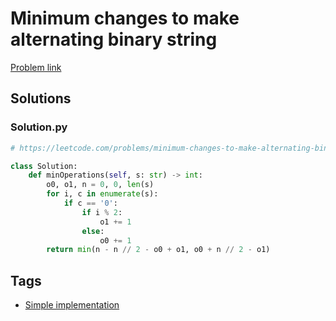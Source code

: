 # Minimum changes to make alternating binary string

[Problem link](https://leetcode.com/problems/minimum-changes-to-make-alternating-binary-string/)

## Solutions


### Solution.py
```py
# https://leetcode.com/problems/minimum-changes-to-make-alternating-binary-string/

class Solution:
    def minOperations(self, s: str) -> int:
        o0, o1, n = 0, 0, len(s)
        for i, c in enumerate(s):
            if c == '0':
                if i % 2:
                    o1 += 1
                else:
                    o0 += 1
        return min(n - n // 2 - o0 + o1, o0 + n // 2 - o1)
```
## Tags

* [Simple implementation](/Collections/simple-implementation.md#simple-implementation)
